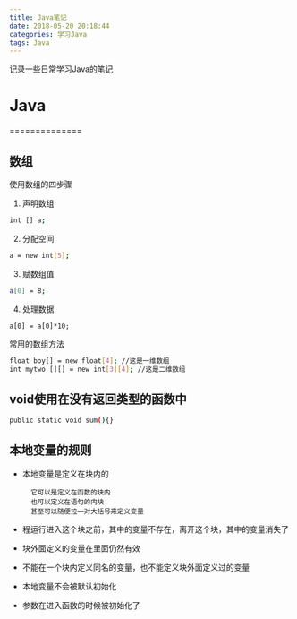 ```yaml
---
title: Java笔记
date: 2018-05-20 20:18:44
categories: 学习Java
tags: Java
---
```

记录一些日常学习Java的笔记
<!--more-->
# Java
==============
## 数组
使用数组的四步骤  

1. 声明数组
``` bash
int [] a; 
```


2. 分配空间
``` bash
a = new int[5];
```


3. 赋数组值
``` bash
a[0] = 8;
```


4. 处理数据
```
a[0] = a[0]*10;
```


常用的数组方法
``` bash
float boy[] = new float[4];	//这是一维数组
int mytwo [][] = new int[3][4]; //这是二维数组
```

## void使用在没有返回类型的函数中
```bash
public static void sum(){}
```
## 本地变量的规则
- 本地变量是定义在块内的

		它可以是定义在函数的块内
		也可以定义在语句的内块
		甚至可以随便拉一对大括号来定义变量
- 程运行进入这个块之前，其中的变量不存在，离开这个块，其中的变量消失了
- 块外面定义的变量在里面仍然有效
- 不能在一个块内定义同名的变量，也不能定义块外面定义过的变量
- 本地变量不会被默认初始化
- 参数在进入函数的时候被初始化了
 